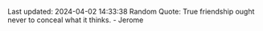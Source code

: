 Last updated: 2024-04-02 14:33:38
Random Quote: True friendship ought never to conceal what it thinks. - Jerome